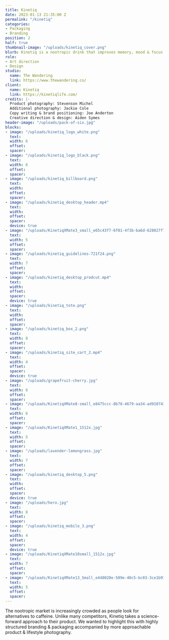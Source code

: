 ```yaml
---
title: Kinetiq
date: 2023-01-13 21:35:00 Z
permalink: "/kinetiq"
categories:
- Packaging
- Branding
position: 2
half: true
thumbnail-image: "/uploads/kinetiq_cover.png"
blurb: Kinetiq is a nootropic drink that improves memory, mood & focus.
role:
- Art direction
- Design
studio:
  name: The Wandering
  link: https://www.thewandering.co/
client:
  name: Kinetiq
  link: https://kinetiqlife.com/
credits: |-
  Product photography: Stevenson Michel
  Additional photography: Jackie Cole
  Copy writing & brand positioning: Joe Anderton
  Creative direction & design: Aiden Symes
header-image: "/uploads/pack-of-six.jpg"
blocks:
- image: "/uploads/kinetiq_logo_white.png"
  text: 
  width: 6
  offset: 
  spacer: 
- image: "/uploads/kinetiq_logo_black.png"
  text: 
  width: 6
  offset: 
  spacer: 
- image: "/uploads/kinetiq_billboard.png"
  text: 
  width: 
  offset: 
  spacer: 
- image: "/uploads/kinetiq_desktop_header.mp4"
  text: 
  width: 
  offset: 
  spacer: 
  device: true
- image: "/uploads/KinetiqXMate3_small_e65c43f7-6f01-4f3b-ba6d-628027f71c64_1512x.jpg"
  text: 
  width: 5
  offset: 
  spacer: 
- image: "/uploads/kinetiq_guidelines-721f24.png"
  text: 
  width: 7
  offset: 
  spacer: 
- image: "/uploads/kinetiq_desktop_prodcut.mp4"
  text: 
  width: 
  offset: 
  spacer: 
  device: true
- image: "/uploads/kinetiq_tote.png"
  text: 
  width: 
  offset: 
  spacer: 
- image: "/uploads/kinetiq_box_2.png"
  text: 
  width: 8
  offset: 
  spacer: 
- image: "/uploads/kinetiq_site_cart_2.mp4"
  text: 
  width: 4
  offset: 
  spacer: 
  device: true
- image: "/uploads/grapefruit-cherry.jpg"
  text: 
  width: 6
  offset: 
  spacer: 
- image: "/uploads/KinetiqXMate8-small_e8475ccc-8b78-4679-aa34-ad9107430311.png"
  text: 
  width: 6
  offset: 
  spacer: 
- image: "/uploads/KinetiqXMate1_1512x.jpg"
  text: 
  width: 5
  offset: 
  spacer: 
- image: "/uploads/lavender-lemongrass.jpg"
  text: 
  width: 7
  offset: 
  spacer: 
- image: "/uploads/kinetiq_desktop_5.png"
  text: 
  width: 
  offset: 
  spacer: 
  device: true
- image: "/uploads/hero.jpg"
  text: 
  width: 8
  offset: 
  spacer: 
- image: "/uploads/kinetiq_mobile_3.png"
  text: 
  width: 4
  offset: 
  spacer: 
  device: true
- image: "/uploads/KinetiqXMate10small_1512x.jpg"
  text: 
  width: 7
  offset: 
  spacer: 
- image: "/uploads/KinetiqXMate13_Small_e448020e-509e-40c5-bc03-3ce1b918c61d_1512x.jpg"
  text: 
  width: 5
  offset: 
  spacer: 
---
```


The nootropic market is increasingly crowded as people look for alternatives to caffeine. Unlike many competitors, Kinetiq takes a science-forward approach to their product. We wanted to highlight this with highly structured branding & packaging accompanied by more approachable product & lifestyle photography.
